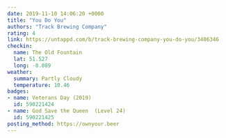 ```yaml
---
date: 2019-11-10 14:06:20 +0000
title: "You Do You"
authors: "Track Brewing Company"
rating: 4
link: https://untappd.com/b/track-brewing-company-you-do-you/3406346
checkin:
  name: The Old Fountain
  lat: 51.527
  long: -0.089
weather:
  summary: Partly Cloudy
  temperature: 10.46
badges:
- name: Veterans Day (2019)
  id: 590221424
- name: God Save the Queen  (Level 24)
  id: 590221425
posting_method: https://ownyour.beer
---
```

